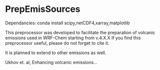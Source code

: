 # PrepEmisSources

Dependancies:
conda install scipy,netCDF4,xarray,matplotlib

This preprocessor was developed to facilitate the preparation of volcanic emissions used in WRF-Chem starting from v.4.X.X
If you find this preprocessor useful, please do not forget to cite it.

It is planned to extend to other emissions as well.

Ukhov et. al, Enhancing volcanic emissions...
